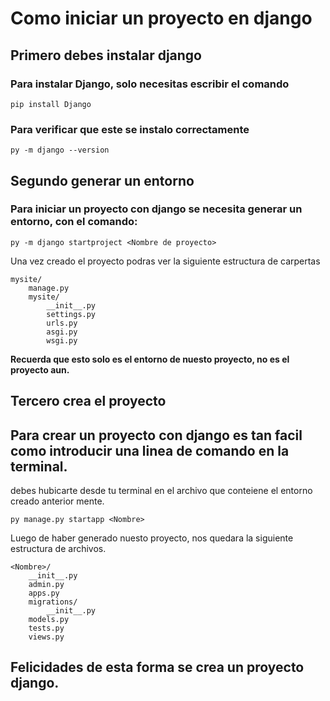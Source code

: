 # **Como iniciar un proyecto en django**

## Primero debes instalar django

### Para instalar Django, solo necesitas escribir el comando
```pip install Django```

### Para verificar que este se instalo correctamente
```py -m django --version```

## Segundo generar un entorno

### Para iniciar un proyecto con django se necesita generar un entorno, con el comando:
```py -m django startproject <Nombre de proyecto>```

Una vez creado el proyecto podras ver la siguiente estructura de carpertas

```
mysite/
    manage.py
    mysite/
        __init__.py
        settings.py
        urls.py
        asgi.py
        wsgi.py
```
**Recuerda que esto solo es el entorno de nuesto proyecto, no es el proyecto aun.** 

## Tercero crea el proyecto

## Para crear un proyecto con django es tan facil como introducir una linea de comando en la terminal.
debes hubicarte desde tu terminal en el archivo que conteiene el entorno creado anterior mente.

```py manage.py startapp <Nombre>```

Luego de haber generado nuesto proyecto, nos quedara la siguiente estructura de archivos.
```
<Nombre>/
    __init__.py
    admin.py
    apps.py
    migrations/
        __init__.py
    models.py
    tests.py
    views.py
```

## Felicidades de esta forma se crea un proyecto django.
